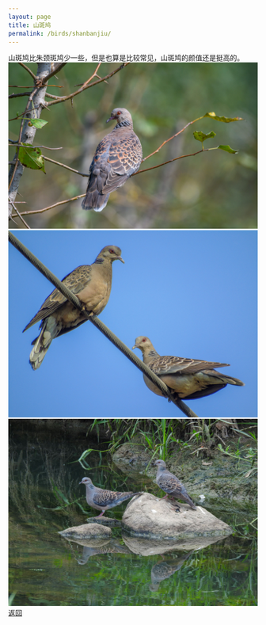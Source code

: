 ```yaml
---
layout: page
title: 山斑鸠
permalink: /birds/shanbanjiu/
---
```

山斑鸠比朱颈斑鸠少一些，但是也算是比较常见，山斑鸠的颜值还是挺高的。
![](../picture/山斑鸠/DSC_7881.jpg)
![](../picture/山斑鸠/DSC04110.jpg)
![](../picture/山斑鸠/DSCN3362.jpg)
[返回](../../)

